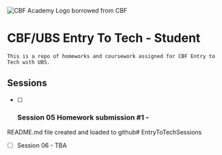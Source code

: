 ![CBF Academy Logo borrowed from CBF](https://res.cloudinary.com/dft0cktie/image/upload/v1687358294/stole_yg42cp.png)
# CBF/UBS Entry To Tech - Student

```This is a repo of homeworks and coursework assigned for CBF Entry to Tech with UBS.```

## Sessions


- [ ] ### Session 05 Homework submission #1 - 
README.md file created and loaded to github# EntryToTechSessions

- [ ] Session 06 - TBA
